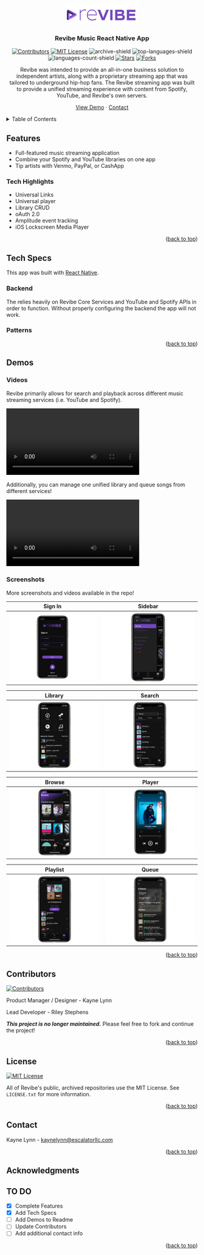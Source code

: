 <div id="top"></div>


<!-- MARKDOWN LINKS & IMAGES -->
<!-- https://www.markdownguide.org/basic-syntax/#reference-style-links -->

<!-- Project URLS-->
[github-url]: https://github.com/Revibe-Music/streaming-app
[repo-path]: Revibe-Music/streaming-app
[logo-path]: https://github.com/Revibe-Music/streaming-app/blob/main/assets/RevibeLogo.png

<!-- Contributors-->
[contributors-shield]: https://img.shields.io/github/contributors/Revibe-Music/streaming-app.svg?style=for-the-badge
[contributors-url]: https://github.com/Revibe-Music/streaming-app/graphs/contributors

<!-- License-->
[license-shield]: https://img.shields.io/github/license/Revibe-Music/streaming-app.svg?style=for-the-badge
[license-url]: https://github.com/Revibe-Music/streaming-app/blob/main/LICENSE.txt

<!-- Build Status-->
[archive-shield]: https://img.shields.io/static/v1?label=status&message=archived&color=red&style=for-the-badge

<!-- Languages-->
[top-languages-shield]: https://img.shields.io/github/languages/top/Revibe-Music/streaming-app.svg?style=for-the-badge
[languages-count-shield]: https://img.shields.io/github/languages/count/Revibe-Music/streaming-app?style=for-the-badge

<!-- Stars-->
[stars-shield]: https://img.shields.io/github/stars/Revibe-Music/streaming-app.svg?style=for-the-badge
[stars-url]: https://github.com/Revibe-Music/streaming-app/stargazers

<!-- Forks-->
[forks-shield]: https://img.shields.io/github/forks/Revibe-Music/streaming-app.svg?style=for-the-badge
[forks-url]: https://github.com/Revibe-Music/streaming-app/network/members


<!-- Social-->
[linkedin-shield]: https://img.shields.io/badge/-LinkedIn-black.svg?style=for-the-badge&logo=linkedin&colorB=555
[linkedin-url]: https://linkedin.com/in/othneildrew





<!-- PROJECT LOGO -->
<br />
<div align="center">
    <img src="/assets/RevibeLogo.png" alt="Revibe Logo">

  <h3 align="center">Revibe Music React Native App</h3>
<!-- PROJECT SHIELDS -->
<div align="center">
  
[![Contributors][contributors-shield]][contributors-url] [![MIT License][license-shield]][license-url] ![archive-shield] ![top-languages-shield] ![languages-count-shield]  [![Stars][stars-shield]][stars-url] [![Forks][forks-shield]][forks-url]
</div>
  Revibe was intended to provide an all-in-one business solution to independent artists, along with a proprietary streaming app that was tailored to underground hip-hop fans. The Revibe streaming app was built to provide a unified streaming experience with content from Spotify, YouTube, and Revibe's own servers. 
  <p align="center">
    <a href="https://github.com/othneildrew/Best-README-Template">View Demo</a>
    ·
    <a href="https://github.com/othneildrew/Best-README-Template/issues">Contact</a>
  </p>
</div>



<!-- TABLE OF CONTENTS -->
<details>
  <summary>Table of Contents</summary>

- [Features](#features)
  - [Tech Highlights](#tech-highlights)
- [Tech Specs](#tech-specs)
  - [Backend](#backend)
  - [Patterns](#patterns)
- [Demos](#demos)
  - [Videos](#videos)
  - [Screenshots](#screenshots)
- [Contributors](#contributors)
- [License](#license)
- [Contact](#contact)
- [Acknowledgments](#acknowledgments)
- [TO DO](#to-do)
</details>


## Features
- Full-featured music streaming application
- Combine your Spotify and YouTube libraries on one app
- Tip artists with Venmo, PayPal, or CashApp

### Tech Highlights
- Universal Links
- Universal player
- Library CRUD
- oAuth 2.0
- Amplitude event tracking
- iOS Lockscreen Media Player


<p align="right">(<a href="#top">back to top</a>)</p>

## Tech Specs

This app was built with [React Native](https://reactnative.dev/). 

### Backend
The relies heavily on Revibe Core Services and YouTube and Spotify APIs in order to function. Without properly configuring the backend the app will not work.

### Patterns



<p align="right">(<a href="#top">back to top</a>)</p>


<!-- Demos -->
## Demos

### Videos
Revibe primarily allows for search and playback across different music streaming services (i.e. YouTube and Spotify).

<video width="350" controls>
  <source src="./App%20Video%20Demos/V1%20Search%20and%20Add%20Demo.mp4">
</video>

Additionally, you can manage one unified library and queue songs from different services!

<video width="350" controls>
  <source src="./App%20Video%20Demos/V1%20Queue%20Spotify%20and%20YouTube%20Demo.mp4">
</video>

### Screenshots
More screenshots and videos available in the repo!

Sign In            |  Sidebar
:-------------------------:|:-------------------------:
![Sign In Page](./App%20Screenshots/Sign%20In.png "Sign In Page")  |  ![Sidebar Page](./App%20Screenshots/Sidebar.png "Sidebar Page")

Library            |  Search
:-------------------------:|:-------------------------:
![Library Page](./App%20Screenshots/Library.png "Library Page")  |  ![Search Page](./App%20Screenshots/Search%20Revibe.png "Search Page")

Browse             |  Player
:-------------------------:|:-------------------------:
![Browse Page](./App%20Screenshots/Browse.png "Browse Page")  |  ![Player Page](./App%20Screenshots/Player.png "Player Page")

Playlist             |  Queue
:-------------------------:|:-------------------------:
![Playlist Page](./App%20Screenshots/Playlist.png "Playlist Page")  |  ![Queue Page](./App%20Screenshots/Queue.png "Queue Page")

<p align="right">(<a href="#top">back to top</a>)</p>



<!-- CONTRIBUTING -->
## Contributors
[![Contributors][contributors-shield]][contributors-url] 

Product Manager / Designer - Kayne Lynn

Lead Developer - Riley Stephens


***This project is no longer maintained.*** Please feel free to fork and continue the project!
<p align="right">(<a href="#top">back to top</a>)</p>



<!-- LICENSE -->
## License
[![MIT License][license-shield]][license-url]

All of Revibe's public, archived repositories use the MIT License. See `LICENSE.txt` for more information.

<p align="right">(<a href="#top">back to top</a>)</p>



<!-- CONTACT -->
## Contact

Kayne Lynn - kaynelynn@escalatorllc.com

<p align="right">(<a href="#top">back to top</a>)</p>



<!-- ACKNOWLEDGMENTS -->
## Acknowledgments

## TO DO
- [x] Complete Features
- [x] Add Tech Specs
- [ ] Add Demos to Readme
- [ ] Update Contributors
- [ ] Add additional contact info

<p align="right">(<a href="#top">back to top</a>)</p>

